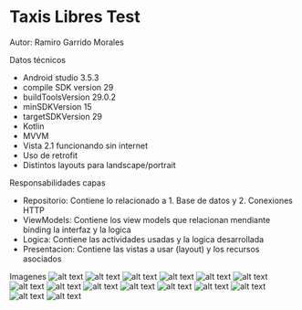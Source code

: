 # Taxis Libres Test
Autor: Ramiro Garrido Morales

Datos técnicos
- Android studio 3.5.3
- compile SDK version 29
- buildToolsVersion 29.0.2
- minSDKVersion 15
- targetSDKVersion 29
- Kotlin
- MVVM
- Vista 2.1 funcionando sin internet
- Uso de retrofit
- Distintos layouts para landscape/portrait

Responsabilidades capas
- Repositorio: Contiene lo relacionado a 1. Base de datos y 2. Conexiones HTTP
- ViewModels: Contiene los view models que relacionan mendiante binding la interfaz y la logica
- Logica: Contiene las actividades usadas y la logica desarrollada
- Presentacion: Contiene las vistas a usar (layout) y los recursos asociados

Imagenes
![alt text](https://imagehost.com.au//uploads/14_5dfc7a1a45433.jpeg) 
![alt text](https://imagehost.com.au//uploads/15_5dfc7d35d63ba.jpeg)
![alt text](https://imagehost.com.au//uploads/12_5dfc7a4ef0854.jpeg)
![alt text](https://imagehost.com.au//uploads/13_5dfc7a37b7937.jpeg)
![alt text](https://imagehost.com.au//uploads/11_5dfc7a6d34b9f.jpeg)
![alt text](https://imagehost.com.au//uploads/1_5dfc7b712cb86.jpeg)
![alt text](https://imagehost.com.au//uploads/2_5dfc7b5921478.jpeg)
![alt text](https://imagehost.com.au//uploads/3_5dfc7b3d72ad5.jpeg)
![alt text](https://imagehost.com.au//uploads/4_5dfc7b2a14941.jpeg)
![alt text](https://imagehost.com.au//uploads/5_5dfc7b154825b.jpeg)
![alt text](https://imagehost.com.au//uploads/6_5dfc7af040f3c.jpeg)
![alt text](https://imagehost.com.au//uploads/7_5dfc7acdf0795.jpeg)
![alt text](https://imagehost.com.au//uploads/8_5dfc7ab9cae8d.jpeg)
![alt text](https://imagehost.com.au//uploads/9_5dfc7aa22b4a8.jpeg) 
![alt text](https://imagehost.com.au//uploads/10_5dfc7a8b81fba.jpeg) 
 







